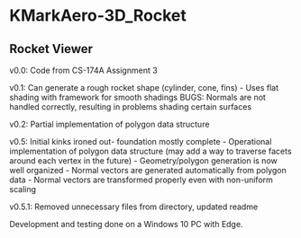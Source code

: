 # KMarkAero-3D_Rocket

Rocket Viewer
------------

v0.0: Code from CS-174A Assignment 3

v0.1: Can generate a rough rocket shape (cylinder, cone, fins)
	- Uses flat shading with framework for smooth shadings
	BUGS: Normals are not handled correctly, resulting in problems
	shading certain surfaces
	
v0.2: Partial implementation of polygon data structure

v0.5: Initial kinks ironed out- foundation mostly complete
	- Operational implementation of polygon data structure (may
	  add a way to traverse facets around each vertex in the future)
	- Geometry/polygon generation is now well organized
	- Normal vectors are generated automatically from polygon data
	- Normal vectors are transformed properly even with non-uniform 
	  scaling
	  
v0.5.1: Removed unnecessary files from directory, updated readme

Development and testing done on a Windows 10 PC with Edge.
